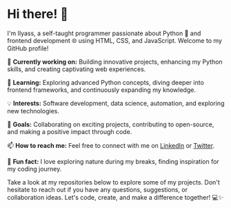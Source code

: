 # Hi there! 👋

I'm Ilyass, a self-taught programmer passionate about Python 🐍 and frontend development 🌐 using HTML, CSS, and JavaScript. Welcome to my GitHub profile!

🔭 **Currently working on:** Building innovative projects, enhancing my Python skills, and creating captivating web experiences.

🌱 **Learning:** Exploring advanced Python concepts, diving deeper into frontend frameworks, and continuously expanding my knowledge.

💡 **Interests:** Software development, data science, automation, and exploring new technologies.

🚀 **Goals:** Collaborating on exciting projects, contributing to open-source, and making a positive impact through code.

📫 **How to reach me:** Feel free to connect with me on [LinkedIn](https://www.linkedin.com/in/ilyass-daafane-a61927260/) or [Twitter](https://twitter.com/Ilyass_Daafane).

🌟 **Fun fact:** I love exploring nature during my breaks, finding inspiration for my coding journey.

Take a look at my repositories below to explore some of my projects. Don't hesitate to reach out if you have any questions, suggestions, or collaboration ideas. Let's code, create, and make a difference together! 💻✨

